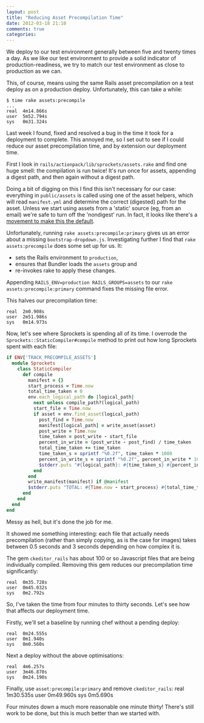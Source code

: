```yaml
---
layout: post
title: "Reducing Asset Precompilation Time"
date: 2012-03-18 21:10
comments: true
categories: 
---
```


We deploy to our test environment generally between five and twenty times a day. As we like our test environment to provide a solid indicator of production-readiness, we try to match our test environment as close to production as we can.

This, of course, means using the same Rails asset precompilation on a test deploy as on a production deploy. Unfortunately, this can take a while:

    $ time rake assets:precompile
    ...
    real  4m14.866s
    user  5m52.794s
    sys   0m31.324s

Last week I found, fixed and resolved a bug in the time it took for a deployment to complete. This annoyed me, so I set out to see if I could reduce our asset precompilation time, and by extension our deployment time.

First I look in `rails/actionpack/lib/sprockets/assets.rake` and find one huge smell: the compilation is run twice! It's run once for assets, appending a digest path, and then again without a digest path.

Doing a bit of digging on this I find this isn't necessary for our case: everything in `public/assets` is called using one of the asset helpers, which will read `manifest.yml` and determine the correct (digested) path for the asset. Unless we start using assets from a 'static' source (eg, from an email) we're safe to turn off the 'nondigest' run. In fact, it looks like there's a [movement to make this the default](https://github.com/rails/rails/pull/5379).

Unfortunately, running `rake assets:precompile:primary` gives us an error about a missing `bootstrap-dropdown.js`. Investigating further I find that `rake assets:precompile` does some set up for us. It:

  * sets the Rails environment to `production`,
  * ensures that Bundler loads the `assets` group and
  * re-invokes rake to apply these changes.
  
Appending `RAILS_ENV=production RAILS_GROUPS=assets` to our `rake assets:precompile:primary` command fixes the missing file error.

This halves our precompilation time:

    real  2m0.908s
    user  2m51.986s
    sys   0m14.973s

Now, let's see where Sprockets is spending all of its time. I overrode the `Sprockets::StaticCompiler#compile` method to print out how long Sprockets spent with each file:

``` ruby
if ENV['TRACK_PRECOMPILE_ASSETS']
  module Sprockets
    class StaticCompiler
      def compile
        manifest = {}
        start_process = Time.now
        total_time_taken = 0
        env.each_logical_path do |logical_path|
          next unless compile_path?(logical_path)
          start_file = Time.now
          if asset = env.find_asset(logical_path)
            post_find = Time.now
            manifest[logical_path] = write_asset(asset)
            post_write = Time.now
            time_taken = post_write - start_file
            percent_in_write = (post_write - post_find) / time_taken
            total_time_taken += time_taken
            time_taken_s = sprintf "%0.2f", time_taken * 1000
            percent_in_write_s = sprintf "%0.2f", percent_in_write * 100
            $stderr.puts "#{logical_path}: #{time_taken_s} #{percent_in_write_s}%"
          end
        end
        write_manifest(manifest) if @manifest
        $stderr.puts "TOTAL: #{Time.now - start_process} #{total_time_taken} "
      end
    end
  end
end
```

Messy as hell, but it's done the job for me.

It showed me something interesting: each file that actually needs precompilation (rather than simply copying, as is the case for images) takes between 0.5 seconds and 3 seconds depending on how complex it is.

The gem `ckeditor_rails` has about 100 or so Javascript files that are being individually compiled. Removing this gem reduces our precompilation time significantly:

    real  0m35.728s
    user  0m45.032s
    sys   0m2.792s

So, I've taken the time from four minutes to thirty seconds. Let's see how that affects our deployment time.

Firstly, we'll set a baseline by running chef without a pending deploy:

    real  0m24.555s
    user  0m1.940s
    sys   0m0.560s

Next a deploy without the above optimisations:

    real  4m6.257s
    user  3m46.870s
    sys   0m24.190s

Finally, use `asset:precompile:primary` and remove `ckeditor_rails`:
    real  1m30.535s
    user  0m49.960s
    sys  0m5.690s
    
Four minutes down a much more reasonable one minute thirty! There's still work to be done, but this is much better than we started with.